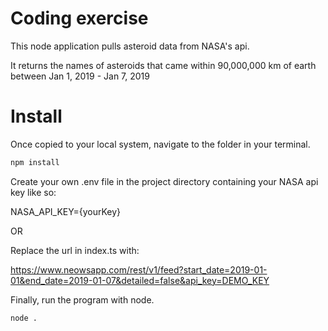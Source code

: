 # Coding exercise
This node application pulls asteroid data from NASA's api.

It returns the names of asteroids that came within 90,000,000 km of earth between Jan 1, 2019 - Jan 7, 2019

# Install
Once copied to your local system, navigate to the folder in your terminal.
   ```sh
   npm install
   ```

Create your own .env file in the project directory containing your NASA api key like so:

NASA_API_KEY={yourKey}

OR

Replace the url in index.ts with:

https://www.neowsapp.com/rest/v1/feed?start_date=2019-01-01&end_date=2019-01-07&detailed=false&api_key=DEMO_KEY

Finally, run the program with node.
   ```sh
   node .
   ```
